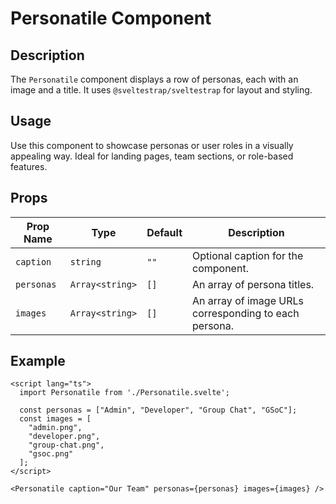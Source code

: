 # Personatile Component

## Description
The `Personatile` component displays a row of personas, each with an image and a title. It uses `@sveltestrap/sveltestrap` for layout and styling.

## Usage
Use this component to showcase personas or user roles in a visually appealing way. Ideal for landing pages, team sections, or role-based features.

## Props

| Prop Name  | Type          | Default | Description                     |
|------------|---------------|---------|---------------------------------|
| `caption`  | `string`      | `""`    | Optional caption for the component. |
| `personas` | `Array<string>`| `[]`    | An array of persona titles.     |
| `images`   | `Array<string>`| `[]`    | An array of image URLs corresponding to each persona. |

## Example

```svelte
<script lang="ts">
  import Personatile from './Personatile.svelte';

  const personas = ["Admin", "Developer", "Group Chat", "GSoC"];
  const images = [
    "admin.png",
    "developer.png",
    "group-chat.png",
    "gsoc.png"
  ];
</script>

<Personatile caption="Our Team" personas={personas} images={images} />